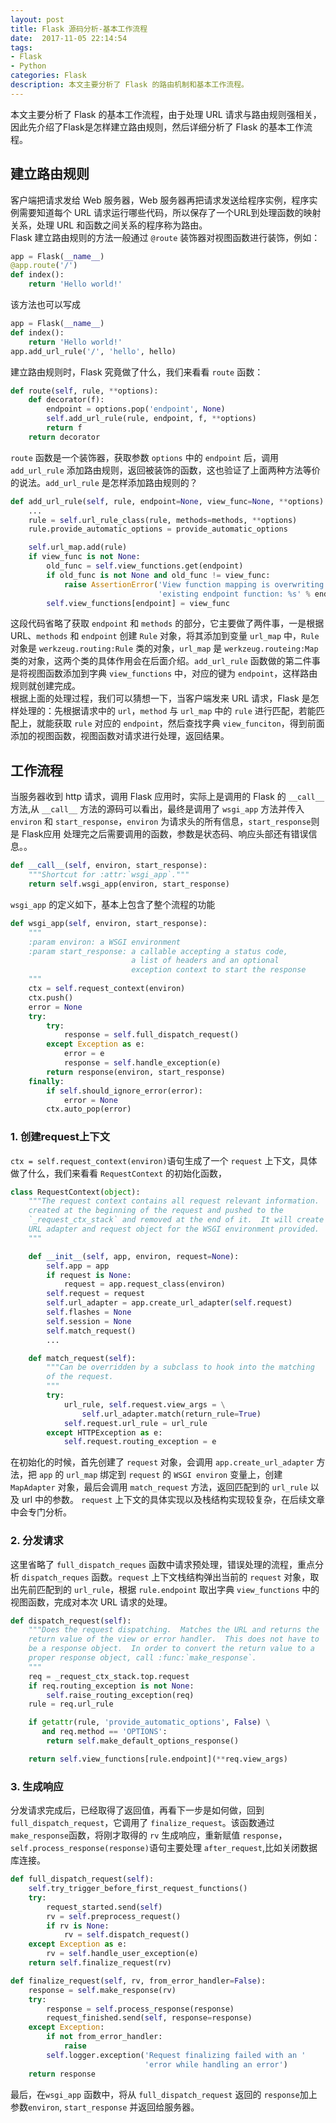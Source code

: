 ```yaml
---
layout: post
title: Flask 源码分析-基本工作流程
date:  2017-11-05 22:14:54
tags:
- Flask
- Python
categories: Flask
description: 本文主要分析了 Flask 的路由机制和基本工作流程。
---
```

本文主要分析了 Flask 的基本工作流程，由于处理 URL 请求与路由规则强相关，因此先介绍了Flask是怎样建立路由规则，然后详细分析了 Flask 的基本工作流程。 
## 建立路由规则
客户端把请求发给 Web 服务器，Web 服务器再把请求发送给程序实例，程序实例需要知道每个 URL 请求运行哪些代码，所以保存了一个URL到处理函数的映射关系，处理 URL 和函数之间关系的程序称为路由。  
Flask 建立路由规则的方法一般通过 `@route` 装饰器对视图函数进行装饰，例如：  
```python
app = Flask(__name__)
@app.route('/')
def index():
    return 'Hello world!'
```
该方法也可以写成
```python
app = Flask(__name__)
def index():
	return 'Hello world!'
app.add_url_rule('/', 'hello', hello)
```
建立路由规则时，Flask 究竟做了什么，我们来看看 `route` 函数：
```python
def route(self, rule, **options):
    def decorator(f):
        endpoint = options.pop('endpoint', None)
        self.add_url_rule(rule, endpoint, f, **options)
        return f
    return decorator
```
`route` 函数是一个装饰器，获取参数 `options` 中的 `endpoint` 后，调用 `add_url_rule`  添加路由规则，返回被装饰的函数，这也验证了上面两种方法等价的说法。`add_url_rule` 是怎样添加路由规则的？
```python
def add_url_rule(self, rule, endpoint=None, view_func=None, **options):
    ...
    rule = self.url_rule_class(rule, methods=methods, **options)
    rule.provide_automatic_options = provide_automatic_options

    self.url_map.add(rule)
    if view_func is not None:
        old_func = self.view_functions.get(endpoint)
        if old_func is not None and old_func != view_func:
            raise AssertionError('View function mapping is overwriting an '
                                 'existing endpoint function: %s' % endpoint)
        self.view_functions[endpoint] = view_func
``` 
这段代码省略了获取 `endpoint` 和 `methods` 的部分，它主要做了两件事，一是根据 URL、`methods` 和 `endpoint` 创建 `Rule` 对象，将其添加到变量 `url_map` 中，`Rule` 对象是   `werkzeug.routing:Rule` 类的对象，`url_map` 是 `werkzeug.routeing:Map` 类的对象，这两个类的具体作用会在后面介绍。`add_url_rule` 函数做的第二件事是将视图函数添加到字典 `view_functions` 中，对应的键为 `endpoint`，这样路由规则就创建完成。  
根据上面的处理过程，我们可以猜想一下，当客户端发来 URL 请求，Flask 是怎样处理的：先根据请求中的 `url`，`method` 与 `url_map` 中的 `rule` 进行匹配，若能匹配上，就能获取 `rule` 对应的 `endpoint`，然后查找字典 `view_funciton`，得到前面添加的视图函数，视图函数对请求进行处理，返回结果。

## 工作流程

当服务器收到 http 请求，调用 Flask 应用时，实际上是调用的 Flask 的 `__call__` 方法,从 `__call__` 方法的源码可以看出，最终是调用了 `wsgi_app` 方法并传入 `environ` 和 `start_response`，`environ` 为请求头的所有信息，`start_response`则是 Flask应用 处理完之后需要调用的函数，参数是状态码、响应头部还有错误信息。。
```python
def __call__(self, environ, start_response):
    """Shortcut for :attr:`wsgi_app`."""
    return self.wsgi_app(environ, start_response)
```
`wsgi_app` 的定义如下，基本上包含了整个流程的功能
```python
def wsgi_app(self, environ, start_response):
    """
    :param environ: a WSGI environment
    :param start_response: a callable accepting a status code,
                           a list of headers and an optional
                           exception context to start the response
    """
    ctx = self.request_context(environ)
    ctx.push()
    error = None
    try:
        try:
            response = self.full_dispatch_request()
        except Exception as e:
            error = e
            response = self.handle_exception(e)
        return response(environ, start_response)
    finally:
        if self.should_ignore_error(error):
            error = None
        ctx.auto_pop(error)
```
### 1. 创建request上下文
`ctx = self.request_context(environ)`语句生成了一个 `request` 上下文，具体做了什么，我们来看看 `RequestContext` 的初始化函数，
```python
class RequestContext(object):
    """The request context contains all request relevant information.  It is
    created at the beginning of the request and pushed to the
    `_request_ctx_stack` and removed at the end of it.  It will create the
    URL adapter and request object for the WSGI environment provided.
    """

    def __init__(self, app, environ, request=None):
        self.app = app
        if request is None:
            request = app.request_class(environ)
        self.request = request
        self.url_adapter = app.create_url_adapter(self.request)
        self.flashes = None
        self.session = None
        self.match_request()
        ...

    def match_request(self):
        """Can be overridden by a subclass to hook into the matching
        of the request.
        """
        try:
            url_rule, self.request.view_args = \
                self.url_adapter.match(return_rule=True)
            self.request.url_rule = url_rule
        except HTTPException as e:
            self.request.routing_exception = e
```
在初始化的时候，首先创建了 ``request`` 对象，会调用 `app.create_url_adapter` 方法，把 `app` 的 `url_map` 绑定到  `request` 的 `WSGI environ` 变量上，创建 `MapAdapter` 对象，最后会调用 `match_request` 方法，返回匹配到的 `url_rule` 以及 url 中的参数。 `request` 上下文的具体实现以及栈结构实现较复杂，在后续文章中会专门分析。
### 2. 分发请求
这里省略了 `full_dispatch_reques` 函数中请求预处理，错误处理的流程，重点分析 `dispatch_reques` 函数。`request` 上下文栈结构弹出当前的 `request` 对象，取出先前匹配到的 `url_rule`，根据 `rule.endpoint` 取出字典 `view_functions` 中的视图函数，完成对本次  URL 请求的处理。
```python
def dispatch_request(self):
    """Does the request dispatching.  Matches the URL and returns the
    return value of the view or error handler.  This does not have to
    be a response object.  In order to convert the return value to a
    proper response object, call :func:`make_response`.
    """
    req = _request_ctx_stack.top.request
    if req.routing_exception is not None:
        self.raise_routing_exception(req)
    rule = req.url_rule

    if getattr(rule, 'provide_automatic_options', False) \
       and req.method == 'OPTIONS':
        return self.make_default_options_response()

    return self.view_functions[rule.endpoint](**req.view_args)
```
### 3. 生成响应
分发请求完成后，已经取得了返回值，再看下一步是如何做，回到 `full_dispatch_request`，它调用了 `finalize_request`。该函数通过 `make_response`函数，将刚才取得的 `rv` 生成响应，重新赋值 `response`，`self.process_response(response)`语句主要处理 `after_request`,比如关闭数据库连接。
```python
def full_dispatch_request(self):
    self.try_trigger_before_first_request_functions()
    try:
        request_started.send(self)
        rv = self.preprocess_request()
        if rv is None:
            rv = self.dispatch_request()
    except Exception as e:
        rv = self.handle_user_exception(e)
    return self.finalize_request(rv)

def finalize_request(self, rv, from_error_handler=False):
    response = self.make_response(rv)
    try:
        response = self.process_response(response)
        request_finished.send(self, response=response)
    except Exception:
        if not from_error_handler:
            raise
        self.logger.exception('Request finalizing failed with an '
                              'error while handling an error')
    return response
```
最后，在`wsgi_app` 函数中，将从 `full_dispatch_request` 返回的 `response`加上参数`environ`, `start_response` 并返回给服务器。

